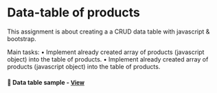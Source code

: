 
# Data-table of products

This assignment is about creating a a CRUD data table with javascript & bootstrap.

Main tasks:
• Implement already created array of products (javascript object) into the table of products.
• Implement already created array of products (javascript object) into the table of products.
<!-- <h4>• Implement CRUD<h4>
<h4>• Add validations <h4>
<h4>• Implement filtering function <h4>
<h4>• Implement modal window (#) <h4> -->

<h4>🔹  Data table sample - <a href="https://simonakom.github.io/crud-products-data-table/index.html" style="font-size:small;">View</a><h4>
